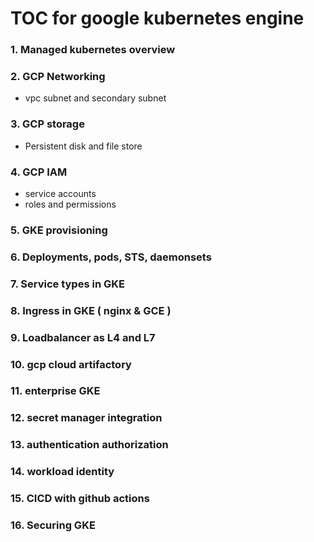 # TOC for google kubernetes engine

### 1. Managed kubernetes overview
### 2. GCP Networking 
  - vpc subnet and secondary subnet
### 3. GCP storage
  - Persistent disk and file store
### 4. GCP IAM
  - service accounts
  - roles and permissions
### 5. GKE provisioning
### 6. Deployments, pods, STS, daemonsets
### 7. Service types in GKE
### 8. Ingress in GKE ( nginx & GCE )
### 9. Loadbalancer as L4 and L7
### 10. gcp cloud artifactory
### 11. enterprise GKE
### 12. secret manager integration
### 13. authentication authorization
### 14. workload identity
### 15. CICD with github actions
### 16. Securing GKE
